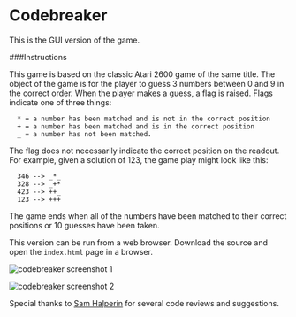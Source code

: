 Codebreaker
===========

This is the GUI version of the game.

###Instructions

This game is based on the classic Atari 2600 game of the same
title. The object of the game is for the player to guess 3
numbers between 0 and 9 in the correct order. When the player
makes a guess, a flag is raised. Flags indicate one of three things:

```
  * = a number has been matched and is not in the correct position
  + = a number has been matched and is in the correct position
  _ = a number has not been matched.
```

The flag does not necessarily indicate the correct position on
the readout. For example, given a solution of 123, the game play
might look like this:

```
  346 --> _*_
  328 --> _+*
  423 --> ++_
  123 --> +++
```

The game ends when all of the numbers have been matched
to their correct positions or 10 guesses have been taken.

This version can be run from a web browser. Download the source and open the ```index.html``` page in a browser.

![codebreaker screenshot 1](https://dl.dropboxusercontent.com/u/54256847/cb-01.png)

![codebreaker screenshot 2](https://dl.dropboxusercontent.com/u/54256847/cb-02.png)

Special thanks to [Sam Halperin](https://github.com/shalperin) for several code reviews and suggestions.
